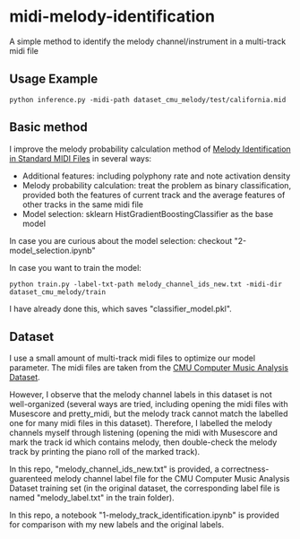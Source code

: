 # midi-melody-identification
A simple method to identify the melody channel/instrument in a multi-track midi file

## Usage Example

```
python inference.py -midi-path dataset_cmu_melody/test/california.mid
```

## Basic method
I improve the melody probability calculation method of [Melody Identification in Standard MIDI Files](https://www.cs.cmu.edu/~rbd/papers/melody-identification-midi-smc2019.pdf) in several ways:
- Additional features: including polyphony rate and note activation density
- Melody probability calculation: treat the problem as binary classification, provided both the features of current track and the average features of other tracks in the same midi file
- Model selection: sklearn HistGradientBoostingClassifier as the base model

In case you are curious about the model selection: checkout "2-model_selection.ipynb"

In case you want to train the model:
```
python train.py -label-txt-path melody_channel_ids_new.txt -midi-dir dataset_cmu_melody/train
```
I have already done this, which saves "classifier_model.pkl".

## Dataset
I use a small amount of multi-track midi files to optimize our model parameter. The midi files are taken from the [CMU Computer Music Analysis Dataset](https://www.cs.cmu.edu/~music/data/melody-identification/).

However, I observe that the melody channel labels in this dataset is not well-organized (several ways are tried, including opening the midi files with Musescore and pretty_midi, but the melody track cannot match the labelled one for many midi files in this dataset). Therefore, I labelled the melody channels myself through listening (opening the midi with Musescore and mark the track id which contains melody, then double-check the melody track by printing the piano roll of the marked track).

In this repo, "melody_channel_ids_new.txt" is provided, a correctness-guarenteed melody channel label file for the CMU Computer Music Analysis Dataset training set (in the original dataset, the corresponding label file is named "melody_label.txt" in the train folder).

In this repo, a notebook "1-melody_track_identification.ipynb" is provided for comparison with my new labels and the original labels.
